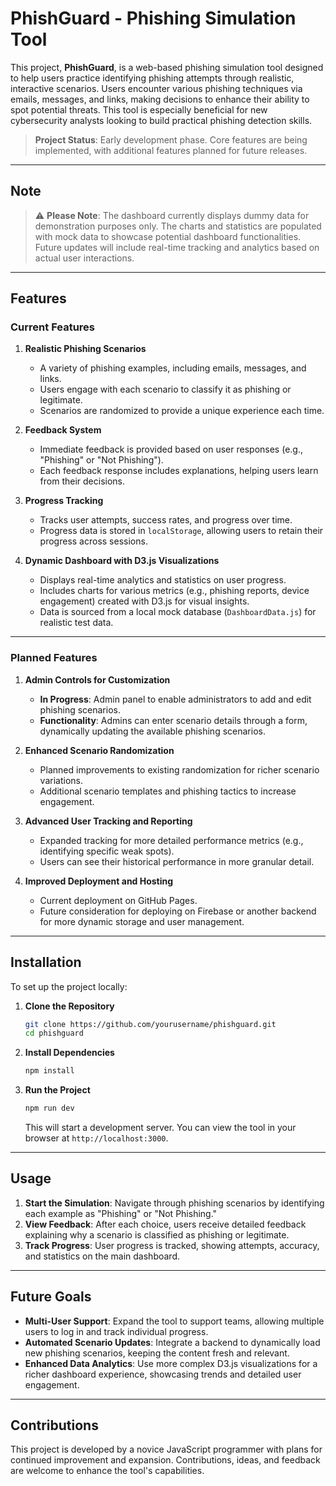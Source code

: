 # PhishGuard - Phishing Simulation Tool

This project, **PhishGuard**, is a web-based phishing simulation tool designed to help users practice identifying phishing attempts through realistic, interactive scenarios. Users encounter various phishing techniques via emails, messages, and links, making decisions to enhance their ability to spot potential threats. This tool is especially beneficial for new cybersecurity analysts looking to build practical phishing detection skills.

> **Project Status**: Early development phase. Core features are being implemented, with additional features planned for future releases.

---

## Note
> ⚠️ **Please Note**: The dashboard currently displays dummy data for demonstration purposes only. The charts and statistics are populated with mock data to showcase potential dashboard functionalities. Future updates will include real-time tracking and analytics based on actual user interactions.

---

## Features

### Current Features

1. **Realistic Phishing Scenarios**
   - A variety of phishing examples, including emails, messages, and links.
   - Users engage with each scenario to classify it as phishing or legitimate.
   - Scenarios are randomized to provide a unique experience each time.

2. **Feedback System**
   - Immediate feedback is provided based on user responses (e.g., "Phishing" or "Not Phishing").
   - Each feedback response includes explanations, helping users learn from their decisions.

3. **Progress Tracking**
   - Tracks user attempts, success rates, and progress over time.
   - Progress data is stored in `localStorage`, allowing users to retain their progress across sessions.

4. **Dynamic Dashboard with D3.js Visualizations**
   - Displays real-time analytics and statistics on user progress.
   - Includes charts for various metrics (e.g., phishing reports, device engagement) created with D3.js for visual insights.
   - Data is sourced from a local mock database (`DashboardData.js`) for realistic test data.

---

### Planned Features

1. **Admin Controls for Customization**
   - **In Progress**: Admin panel to enable administrators to add and edit phishing scenarios.
   - **Functionality**: Admins can enter scenario details through a form, dynamically updating the available phishing scenarios.

2. **Enhanced Scenario Randomization**
   - Planned improvements to existing randomization for richer scenario variations.
   - Additional scenario templates and phishing tactics to increase engagement.

3. **Advanced User Tracking and Reporting**
   - Expanded tracking for more detailed performance metrics (e.g., identifying specific weak spots).
   - Users can see their historical performance in more granular detail.

4. **Improved Deployment and Hosting**
   - Current deployment on GitHub Pages.
   - Future consideration for deploying on Firebase or another backend for more dynamic storage and user management.

---

## Installation

To set up the project locally:

1. **Clone the Repository**
   ```bash
   git clone https://github.com/yourusername/phishguard.git
   cd phishguard
   ```

2. **Install Dependencies**
   ```bash
   npm install
   ```

3. **Run the Project**
   ```bash
   npm run dev
   ```
   This will start a development server. You can view the tool in your browser at `http://localhost:3000`.

---

## Usage

1. **Start the Simulation**: Navigate through phishing scenarios by identifying each example as "Phishing" or "Not Phishing."
2. **View Feedback**: After each choice, users receive detailed feedback explaining why a scenario is classified as phishing or legitimate.
3. **Track Progress**: User progress is tracked, showing attempts, accuracy, and statistics on the main dashboard.

---

## Future Goals

- **Multi-User Support**: Expand the tool to support teams, allowing multiple users to log in and track individual progress.
- **Automated Scenario Updates**: Integrate a backend to dynamically load new phishing scenarios, keeping the content fresh and relevant.
- **Enhanced Data Analytics**: Use more complex D3.js visualizations for a richer dashboard experience, showcasing trends and detailed user engagement.

---

## Contributions

This project is developed by a novice JavaScript programmer with plans for continued improvement and expansion. Contributions, ideas, and feedback are welcome to enhance the tool's capabilities.
